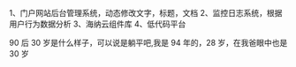 <!--
 * @Author: sunji 2025506282@qq.com
 * @Date: 2022-11-10 16:29:24
 * @LastEditors: sunji 2025506282@qq.com
 * @LastEditTime: 2022-11-25 09:40:08
 * @FilePath: \front-end\随记\90后30岁.md
 * @Description: 这是默认设置,请设置`customMade`, 打开koroFileHeader查看配置 进行设置: https://github.com/OBKoro1/koro1FileHeader/wiki/%E9%85%8D%E7%BD%AE
-->

1、门户网站后台管理系统，动态修改文字，标题，文档
2、监控日志系统，根据用户行为数据分析
3、海纳云组件库
4、低代码平台

90 后 30 岁是什么样子，可以说是躺平吧,我是 94 年的，28 岁，在我爸眼中也是 30 岁
